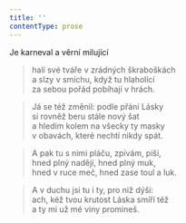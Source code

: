 ```yaml
---
title: ''
contentType: prose
---
```


Je karneval a věrní milující

> halí své tváře v zrádných škraboškách  
> a slzy v smíchu, když tu hlaholící  
> za sebou pořád pobíhají v hrách.

> Já se též změnil: podle přání Lásky  
> si rovněž beru stále nový šat  
> a hledím kolem na všecky ty masky  
> v obavách, které nechtí nikdy spát.

> A pak tu s nimi pláču, zpívám, píši,  
> hned plný nadějí, hned plný muk,  
> hned v ruce meč, hned zase toul a luk.

> A v duchu jsi tu i ty, pro niž dýši:  
> ach, kéž tvou krutost Láska smíří též  
> a ty mi už mé viny promineš.
